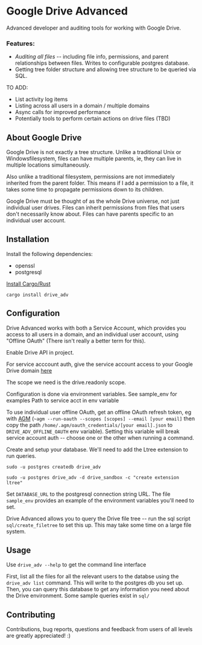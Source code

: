 # Google Drive Advanced

Advanced developer and auditing tools for working with Google Drive.

### Features:

* *Auditing all files* -- including file info, permissions, and parent relationships between files. Writes to configurable postgres database.
* Getting tree folder structure and allowing tree structure to be queried via SQL.

TO ADD:
* List activity log items
* Listing across all users in a domain / multiple domains
* Async calls for improved performance
* Potentially tools to perform certain actions on drive files (TBD)

## About Google Drive

Google Drive is not exactly a tree structure. Unlike a traditional Unix or Windowsfilesystem, files can have multiple parents, ie, they can live in multiple locations simultaneously.

Also unlike a traditional filesystem, permissions are not immediately inherited from the parent folder. This means if I add a permission to a file, it takes some time to propagate permissions down to its children.

Google Drive must be thought of as the whole Drive universe, not just individual user drives. Files can inherit permissions from files that users don't necessarily know about. Files can have parents specific to an individual user account.

## Installation

Install the following dependencies:

* openssl
* postgresql

[Install Cargo/Rust](https://doc.rust-lang.org/cargo/getting-started/installation.html)

`cargo install drive_adv` 

## Configuration

Drive Advanced works with both a Service Account, which provides you access to all users in a domain, and an individual user account, using "Offline OAuth" (There isn't really a better term for this).

Enable Drive API in project.

For service acccount auth, give the service account access to your Google Drive domain [here](https://developers.google.com/admin-sdk/directory/v1/guides/delegation#delegate_domain-wide_authority_to_your_service_account)

The scope we need is the drive.readonly scope.

Configuration is done via environment variables. See sample_env for examples
Path to service acct in env variable

To use individual user offline OAuth, get an offline OAuth refresh token, eg with [AGM](https://github.com/Cloudbakers/agm) (`~agm --run-oauth --scopes [scopes] --email [your email]` then copy the path `/home/.agm/oauth_credentials/[your email].json` to `DRIVE_ADV_OFFLINE_OAUTH` env variable). Setting this variable will break service account auth -- choose one or the other when running a command.

Create and setup your database. We'll need to add the Ltree extension to run queries.

```
sudo -u postgres createdb drive_adv

sudo -u postgres drive_adv -d drive_sandbox -c "create extension ltree"
```

Set `DATABASE_URL` to the postgresql connection string URL. The file `sample_env` provides an example of the environment variables you'll need to set.  

Drive Advanced allows you to query the Drive file tree -- run the sql script `sql/create_filetree` to set this up. This may take some time on a large file system.

## Usage 

Use `drive_adv --help` to get the command line interface

First, list all the files for all the relevant users to the databse using the `drive_adv list` command. This will write to the postgres db you set up. Then, you can query this database to get any information you need about the Drive environment. Some sample queries exist in `sql/`


## Contributing

Contributions, bug reports, questions and feedback from users of all levels are greatly appreciated! :)
